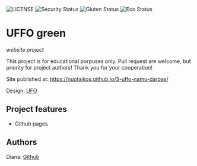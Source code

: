 ![LICENSE](https://img.shields.io/badge/license-MIT-blue.svg?style=flat-square)
![Security Status](https://img.shields.io/security-headers?label=Security&url=https%3A%2F%2Fgithub.com&style=flat-square)
![Gluten Status](https://img.shields.io/badge/Gluten-Free-green.svg)
![Eco Status](https://img.shields.io/badge/ECO-Friendly-green.svg)


# UFFO green

_website project_

This project is for educational porpuses only. Pull request are welcome, but priority for project authors! Thank you for your cooperation!

Site published at: https://nuotaikos.github.io/3-uffo-namu-darbas/  

Design: [UFO](./Uffo-pvz.png)

## Project features

-   Github pages

## Authors

Diana: [Github](https://github.com/Nuotaikos)